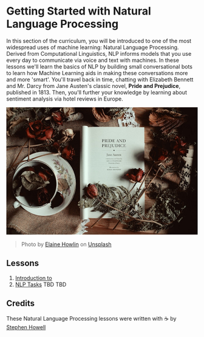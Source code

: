 # Getting Started with Natural Language Processing 

In this section of the curriculum, you will be introduced to one of the most widespread uses of machine learning: Natural Language Processing. Derived from Computational Linguistics, NLP informs models that you use every day to communicate via voice and text with machines. In these lessons we'll learn the basics of NLP by building small conversational bots to learn how Machine Learning aids in making these conversations more and more 'smart'. You'll travel back in time, chatting with Elizabeth Bennett and Mr. Darcy from Jane Austen's classic novel, **Pride and Prejudice**, published in 1813. Then, you'll further your knowledge by learning about sentiment analysis via hotel reviews in Europe.

![Pride and Prejudice book and tea](images/p&p.jpg)
> Photo by <a href="https://unsplash.com/@elaineh?utm_source=unsplash&utm_medium=referral&utm_content=creditCopyText">Elaine Howlin</a> on <a href="https://unsplash.com/s/photos/pride-and-prejudice?utm_source=unsplash&utm_medium=referral&utm_content=creditCopyText">Unsplash</a>
  
## Lessons

1. [Introduction to](1-Introduction-to-NLP/README.md)
2. [NLP Tasks](2-NLP-Tasks/README.md)
TBD
TBD


## Credits 

These Natural Language Processing lessons were written with ☕ by [Stephen Howell]([Twitter](https://twitter.com/Howell_MSFT))
